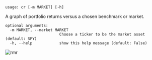 ```
usage: cr [-m MARKET] [-h]
```

A graph of portfolio returns versus a chosen benchmark or market.

```
optional arguments:
  -m MARKET, --market MARKET
                        Choose a ticker to be the market asset (default: SPY)
  -h, --help            show this help message (default: False)
```

![rmr](https://user-images.githubusercontent.com/46355364/153898950-e9f75d3a-f9eb-447c-8153-e1a286d047c6.png)
